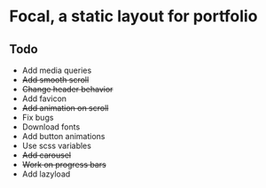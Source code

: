 # Focal, a static layout for portfolio

## Todo
* Add media queries
* ~~Add smooth scroll~~
* ~~Change header behavior~~
* Add favicon
* ~~Add animation on scroll~~
* Fix bugs
* Download fonts
* Add button animations
* Use scss variables
* ~~Add carousel~~
* ~~Work on progress bars~~
* Add lazyload
